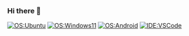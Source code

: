 ### Hi there 👋

  [![OS:Ubuntu](https://img.shields.io/badge/OS-Ubuntu-blue?style=flat-square&logo=ubuntu-linux)](https://ubuntu.com)
  [![OS:Windows11](https://img.shields.io/badge/OS-Windows10-blue?style=flat-square&logo=microsoft)](https://www.microsoft.com)
  [![OS:Android](https://img.shields.io/badge/OS-Android12-green?style=flat-square&logo=android)](https://www.android.com/)
  [![IDE:VSCode](https://img.shields.io/badge/IDE-VSCode-blue?style=flat-square&logo=visualstudiocode)](https://code.visualstudio.com/)

<!--
**xilouet/xilouet** is a ✨ _special_ ✨ repository because its `README.md` (this file) appears on your GitHub profile.

Here are some ideas to get you started:

- 🔭 I’m currently working on ...
- 🌱 I’m currently learning ...
- 👯 I’m looking to collaborate on ...
- 🤔 I’m looking for help with ...
- 💬 Ask me about ...
- 📫 How to reach me: ...
- 😄 Pronouns: ...
- ⚡ Fun fact: ...
-->

